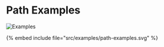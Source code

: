 # Path Examples


![Examples](../examples/path-examples.svg)

{% embed include file="src/examples/path-examples.svg" %}

